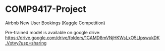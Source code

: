 # COMP9417-Project
Airbnb New User Bookings (Kaggle Competition)

Pre-trained model is available on google drive:
https://drive.google.com/drive/folders/1CAMD8mVNjHKWsLxO5LIpswukDK_Vxtvy?usp=sharing
